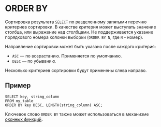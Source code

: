 # ORDER BY

Сортировка результата `SELECT` по разделенному запятыми перечню критериев сортировки. В качестве критерия может выступать значение столбца, или выражение над столбцами. Не поддерживается указание порядкового номера колонки выборки (`ORDER BY N`, где `N` - номер).

Направление сортировки может быть указано после каждого критерия:

- `ASC` — по возрастанию. Применяется по умолчанию.
- `DESC` — по убыванию.

Несколько критериев сортировки будут применены слева направо.

## Пример

```yql
SELECT key, string_column
FROM my_table
ORDER BY key DESC, LENGTH(string_column) ASC;
```

Ключевое слово `ORDER BY` также может использоваться в механизме [оконных функций](../window.md).
